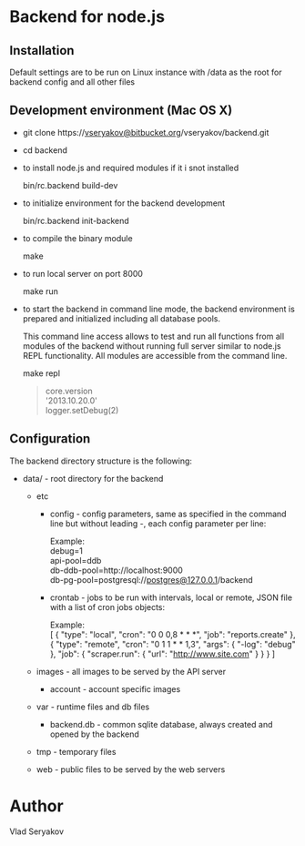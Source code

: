 # Backend for node.js

## Installation

  Default settings are to be run on Linux instance with /data as the root for
  backend config and all other files
  
## Development environment (Mac OS X)  

 - git clone https://vseryakov@bitbucket.org/vseryakov/backend.git
 
 - cd backend
 
 - to install node.js and required modules if it i snot installed
 
    bin/rc.backend build-dev

 - to initialize environment for the backend development
   
    bin/rc.backend init-backend
   
 - to compile the binary module
   
    make

 - to run local server on port 8000
   
    make run
 
 - to start the backend in command line mode, the backend environment is prepared and initialized including all database pools. 
 
   This command line access allows to test and run all functions from all modules of the backend without running full server 
   similar to node.js REPL functionality. All modules are accessible from the command line.
   
    make repl
   
     > core.version  
     '2013.10.20.0'  
     > logger.setDebug(2)  
     
## Configuration

 The backend directory structure is the following:
 
 - data/ - root directory for the backend
   - etc 
     - config - config parameters, same as specified in the command line but without leading -, each config parameter per line:
     
       Example:  
         debug=1  
         api-pool=ddb  
         db-ddb-pool=http://localhost:9000  
         db-pg-pool=postgresql://postgres@127.0.0.1/backend
         
     - crontab - jobs to be run with intervals, local or remote, JSON file with a list of cron jobs objects:
     
         Example:  
           [ { "type": "local", "cron": "0 0 0,8 * * *", "job": "reports.create" },  
             { "type": "remote", "cron": "0 1 1 * * 1,3", "args": { "-log": "debug" }, "job": { "scraper.run": { "url": "http://www.site.com" } } } ]
             
   - images - all images to be served by the API server
     - account - account specific images
   - var - runtime files and db files
     - backend.db - common sqlite database, always created and opened by the backend
   - tmp - temporary files
   - web - public files to be served by the web servers  

# Author
  Vlad Seryakov

